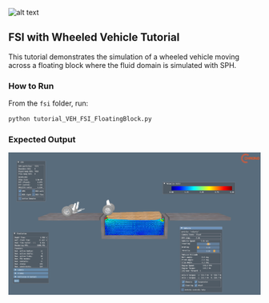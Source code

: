 ![alt text](image.png)
## FSI with Wheeled Vehicle Tutorial

This tutorial demonstrates the simulation of a wheeled vehicle moving across a floating block where the fluid domain is simulated with SPH.

### How to Run

From the `fsi` folder, run:

```bash
python tutorial_VEH_FSI_FloatingBlock.py
```

### Expected Output

![Output](vehicle_block.png)